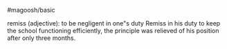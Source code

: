 #magoosh/basic

remiss (adjective): to be negligent in one"s duty 
Remiss in his duty to keep the school functioning efficiently, the principle was relieved of his position 
after only three months. 
